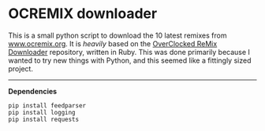 # OCREMIX downloader
This is a small python script to download the 10 latest remixes from www.ocremix.org.
It is *heavily* based on the [OverClocked ReMix Downloader](https://github.com/rmondello/OverClocked-ReMix-Downloader) repository, written in Ruby.
This was done primarily because I wanted to try new things with Python, and this seemed like a fittingly sized project.
 ***
**Dependencies**
```
pip install feedparser
pip install logging
pip install requests
```
